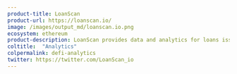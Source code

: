 ```yaml
---
product-title: LoanScan
product-url: https://loanscan.io/
image: /images/output_md/loanscan.io.png
ecosystem: ethereum
product-description: LoanScan provides data and analytics for loans issued via open finance protocols on the Ethereum blockchain.
coltitle:  "Analytics"
colpermalink: defi-analytics
twitter: https://twitter.com/LoanScan_io
---
```

